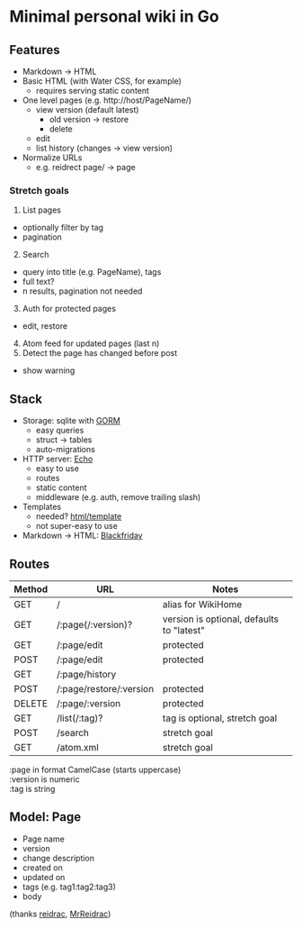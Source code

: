 # Minimal personal wiki in Go

## Features

* Markdown -> HTML
* Basic HTML (with Water CSS, for example)
  * requires serving static content
* One level pages (e.g. http://host/PageName/)
  * view version (default latest)
    * old version -> restore
    * delete
  * edit
  * list history (changes -> view version)
* Normalize URLs
  * e.g. reidrect page/ -> page

### Stretch goals

1. List pages
  * optionally filter by tag
  * pagination
2. Search
  * query into title (e.g. PageName), tags
  * full text?
  * n results, pagination not needed
3. Auth for protected pages
  * edit, restore
4. Atom feed for updated pages (last n)
5. Detect the page has changed before post
  * show warning

## Stack

* Storage: sqlite with [GORM](https://gorm.io/)
  * easy queries
  * struct -> tables
  * auto-migrations
* HTTP server: [Echo](https://echo.labstack.com/)
  * easy to use
  * routes
  * static content
  * middleware (e.g. auth, remove trailing slash)
* Templates
  * needed? [html/template](https://pkg.go.dev/html/template)
  * not super-easy to use
* Markdown -> HTML: [Blackfriday](https://github.com/russross/blackfriday)

## Routes

| Method | URL                     | Notes                                     |
| ---    | ---                     | ---                                       |
| GET    | /                       | alias for WikiHome                        |
| GET    | /:page(/:version)?      | version is optional, defaults to "latest" |
| GET    | /:page/edit             | protected                                 |
| POST   | /:page/edit             | protected                                 |
| GET    | /:page/history          |                                           |
| POST   | /:page/restore/:version | protected                                 |
| DELETE | /:page/:version         | protected                                 |
| GET    | /list(/:tag)?           | tag is optional, stretch goal             |
| POST   | /search                 | stretch goal                              |
| GET    | /atom.xml               | stretch goal                              |

:page in format CamelCase (starts uppercase)  
:version is numeric  
:tag is string

## Model: Page

* Page name
* version
* change description
* created on
* updated on
* tags (e.g. tag1:tag2:tag3)
* body


(thanks [reidrac](http://github.com/reidrac), [MrReidrac](https://twitch.tv/reidrac))
